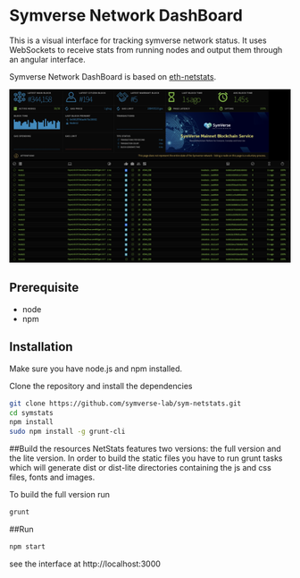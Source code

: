 Symverse Network DashBoard
============

This is a visual interface for tracking symverse network status. It uses WebSockets to receive stats from running nodes and output them through an angular interface.

Symverse Network DashBoard is based on [eth-netstats](https://github.com/cubedro/eth-netstats).

![Screenshot](./screen.png "Screenshot")

## Prerequisite
* node
* npm

## Installation
Make sure you have node.js and npm installed.

Clone the repository and install the dependencies

```bash
git clone https://github.com/symverse-lab/sym-netstats.git
cd symstats
npm install
sudo npm install -g grunt-cli
```

##Build the resources
NetStats features two versions: the full version and the lite version. In order to build the static files you have to run grunt tasks which will generate dist or dist-lite directories containing the js and css files, fonts and images.


To build the full version run
```bash
grunt
```


##Run

```bash
npm start
```

see the interface at http://localhost:3000


